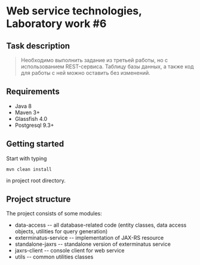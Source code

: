 # Web service technologies, Laboratory work #6

## Task description

> Необходимо выполнить задание из третьей работы, но с использованием
  REST-сервиса. Таблицу базы данных, а также код для работы с ней можно оставить
  без изменений.

## Requirements

- Java 8
- Maven 3+
- Glassfish 4.0
- Postgresql 9.3+

## Getting started

Start with typing 

`mvn clean install`

in project root directory.

## Project structure

The project consists of some modules:

- data-access -- all database-related code (entity classes, data access objects, utilities for query generation)
- exterminatus-service -- implementation of JAX-RS resource
- standalone-jaxrs -- standalone version of exterminatus service
- jaxrs-client -- console client for web service
- utils -- common utilities classes
